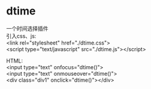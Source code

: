 # dtime
一个时间选择插件
<br>
引入css、js:<br>
&lt;link rel="stylesheet" href="./dtime.css"&gt;<br>
&lt;script type="text/javascript" src="./dtime.js"&gt;&lt;/script&gt;<br>

HTML:<br>
&lt;input type="text"  onfocus="dtime()"&gt;<br>
&lt;input type="text"  onmouseover="dtime()"&gt;<br>
&lt;div class="div1" onclick="dtime()"&gt;&lt;/div&gt;<br>
